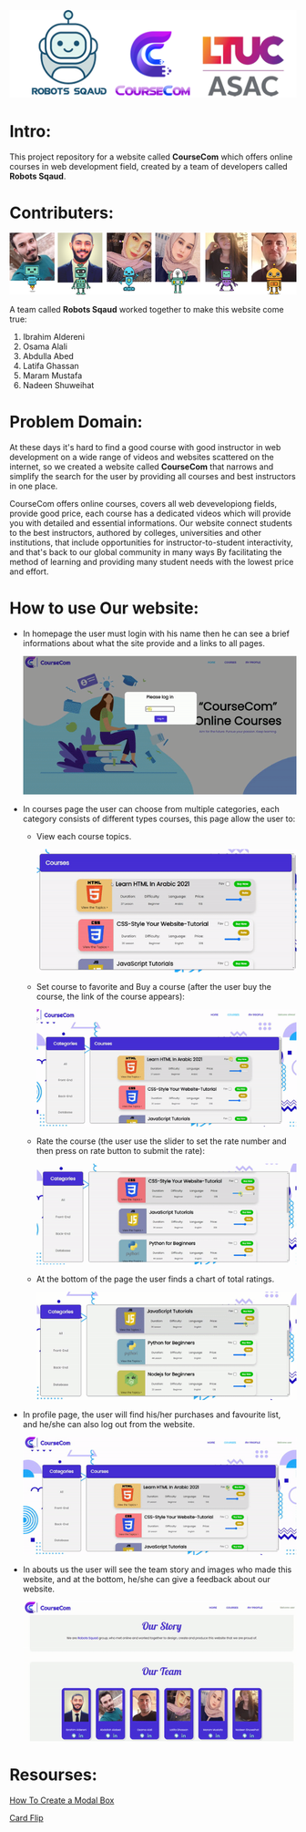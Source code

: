 ![logo](img/repologo.png)

# Intro:

This project repository for a website called **CourseCom** which offers online courses in web development field, created by a team of developers called **Robots Sqaud**.

# Contributers:

![](img/team.png)

A team called **Robots Sqaud** worked together to make this website come true:

1. Ibrahim Aldereni
2. Osama Alali
3. Abdulla Abed
4. Latifa Ghassan
5. Maram Mustafa
6. Nadeen Shuweihat

# Problem Domain:

At these days it's hard to find a good course with good instructor in web development on a wide range of videos and websites scattered on the internet, so we created a website called **CourseCom** that narrows and simplify the search for the user by providing all courses and best instructors in one place.
 
CourseCom offers online courses, covers all web devevelopiong fields, provide good price, each course has a dedicated videos which will provide you with detailed and essential informations. Our website connect students to the best instructors, authored by colleges, universities and other institutions, that include opportunities for instructor-to-student interactivity, and that's back to our global community in many ways By facilitating the method of learning and providing many student needs with the lowest price and effort.

# How to use Our website:

+ In homepage the user must login with his name then he can see a brief informations about what the site provide and a links to all pages.

  ![Home page](img/homepaheGIF.gif)
 
+ In courses page the user can choose from multiple categories, each category consists of different types courses, this page allow the user to:
  + View each course topics.

    ![topics](img/course1.gif)

  + Set course to favorite and Buy a course (after the user buy the course, the link of the course appears):

    ![fav and buy](img/course2.gif)

  + Rate the course (the user use the slider to set the rate number and then press on rate button to submit the rate):

    ![rate](img/course3.gif)

  + At the bottom of the page the user finds a chart of total ratings.

    ![chart](img/course4.gif)  

+ In profile page, the user will find his/her purchases and favourite list, and he/she can also log out from the website.

  ![profile](img/course5.gif)

+ In abouts us the user will see the team story and images who made this website, and at the bottom, he/she can give a feedback about our website.


  ![about us](img/course6.gif)

# Resourses:

[How To Create a Modal Box](https://www.w3schools.com/howto/howto_css_modals.asp)

[Card Flip](https://learn.shayhowe.com/advanced-html-css/transitions-animations/)